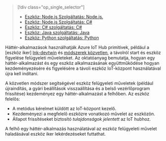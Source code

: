 > [!div class="op_single_selector"]
> * [Eszköz: Node.js Szolgáltatás: Node.js.](../articles/iot-hub/iot-hub-node-node-device-management-get-started.md)
> * [Eszköz: Node.js Szolgáltatás: C#](../articles/iot-hub/iot-hub-csharp-node-device-management-get-started.md)
> * [Eszköz: C# szolgáltatás: C#](../articles/iot-hub/iot-hub-csharp-csharp-device-management-get-started.md)
> * [Eszköz: Java szolgáltatás: Java](../articles/iot-hub/iot-hub-java-java-device-management-getstarted.md)
> * [Eszköz: Python szolgáltatás: Python](../articles/iot-hub/iot-hub-python-python-device-management-get-started.md)

Háttér-alkalmazások használhatják Azure IoT Hub primitívek, például a [eszköz iker] [ lnk-devtwin] és [módszerek közvetlen][lnk-c2dmethod], a távolról start és eszköz figyelése felügyeleti műveleteket. Az oktatóanyag bemutatja, hogyan egy háttér-alkalmazást és egy eszköz alkalmazásának együttműködése hogyan kezdeményezésére és figyelésére a távoli eszköz IoT-központ használatával újra kell indítani.

A közvetlen módszer segítségével eszköz felügyeleti műveletek (például újraindítás, a gyári beállítások visszaállítása és a belső vezérlőprogram frissítése) kezdeményez egy háttér-alkalmazást a felhőben. Az eszköz felelős:

* A metódus kérelmet küldött az IoT-központ kezelő.
* Kezdeményezi a megfelelő eszközre vonatkozó művelet az eszközön.
* Állapot frissítéseket biztosító *tulajdonságok jelentett* az IoT hubhoz.

A felhő egy háttér-alkalmazás használatával az eszköz felügyeleti művelet haladásával eszköz iker lekérdezéseket futtathat.

[lnk-devtwin]: ../articles/iot-hub/iot-hub-devguide-device-twins.md
[lnk-c2dmethod]: ../articles/iot-hub/iot-hub-devguide-direct-methods.md
